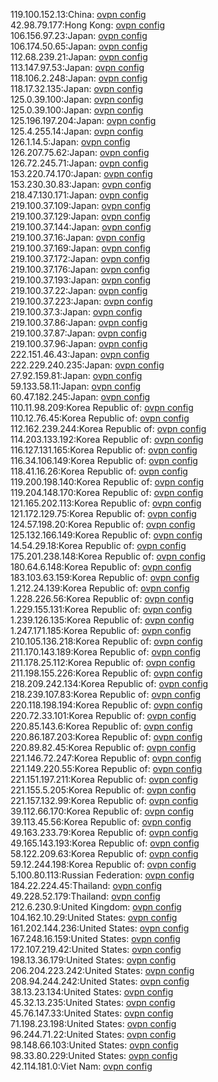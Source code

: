 119.100.152.13:China: [ovpn config](vpn/119_100_152_13.ovpn)  
42.98.79.177:Hong Kong: [ovpn config](vpn/42_98_79_177.ovpn)  
106.156.97.23:Japan: [ovpn config](vpn/106_156_97_23.ovpn)  
106.174.50.65:Japan: [ovpn config](vpn/106_174_50_65.ovpn)  
112.68.239.21:Japan: [ovpn config](vpn/112_68_239_21.ovpn)  
113.147.97.53:Japan: [ovpn config](vpn/113_147_97_53.ovpn)  
118.106.2.248:Japan: [ovpn config](vpn/118_106_2_248.ovpn)  
118.17.32.135:Japan: [ovpn config](vpn/118_17_32_135.ovpn)  
125.0.39.100:Japan: [ovpn config](vpn/125_0_39_100.ovpn)  
125.0.39.100:Japan: [ovpn config](vpn/125_0_39_100.ovpn)  
125.196.197.204:Japan: [ovpn config](vpn/125_196_197_204.ovpn)  
125.4.255.14:Japan: [ovpn config](vpn/125_4_255_14.ovpn)  
126.1.14.5:Japan: [ovpn config](vpn/126_1_14_5.ovpn)  
126.207.75.62:Japan: [ovpn config](vpn/126_207_75_62.ovpn)  
126.72.245.71:Japan: [ovpn config](vpn/126_72_245_71.ovpn)  
153.220.74.170:Japan: [ovpn config](vpn/153_220_74_170.ovpn)  
153.230.30.83:Japan: [ovpn config](vpn/153_230_30_83.ovpn)  
218.47.130.171:Japan: [ovpn config](vpn/218_47_130_171.ovpn)  
219.100.37.109:Japan: [ovpn config](vpn/219_100_37_109.ovpn)  
219.100.37.129:Japan: [ovpn config](vpn/219_100_37_129.ovpn)  
219.100.37.144:Japan: [ovpn config](vpn/219_100_37_144.ovpn)  
219.100.37.16:Japan: [ovpn config](vpn/219_100_37_16.ovpn)  
219.100.37.169:Japan: [ovpn config](vpn/219_100_37_169.ovpn)  
219.100.37.172:Japan: [ovpn config](vpn/219_100_37_172.ovpn)  
219.100.37.176:Japan: [ovpn config](vpn/219_100_37_176.ovpn)  
219.100.37.193:Japan: [ovpn config](vpn/219_100_37_193.ovpn)  
219.100.37.22:Japan: [ovpn config](vpn/219_100_37_22.ovpn)  
219.100.37.223:Japan: [ovpn config](vpn/219_100_37_223.ovpn)  
219.100.37.3:Japan: [ovpn config](vpn/219_100_37_3.ovpn)  
219.100.37.86:Japan: [ovpn config](vpn/219_100_37_86.ovpn)  
219.100.37.87:Japan: [ovpn config](vpn/219_100_37_87.ovpn)  
219.100.37.96:Japan: [ovpn config](vpn/219_100_37_96.ovpn)  
222.151.46.43:Japan: [ovpn config](vpn/222_151_46_43.ovpn)  
222.229.240.235:Japan: [ovpn config](vpn/222_229_240_235.ovpn)  
27.92.159.81:Japan: [ovpn config](vpn/27_92_159_81.ovpn)  
59.133.58.11:Japan: [ovpn config](vpn/59_133_58_11.ovpn)  
60.47.182.245:Japan: [ovpn config](vpn/60_47_182_245.ovpn)  
110.11.98.209:Korea Republic of: [ovpn config](vpn/110_11_98_209.ovpn)  
110.12.76.45:Korea Republic of: [ovpn config](vpn/110_12_76_45.ovpn)  
112.162.239.244:Korea Republic of: [ovpn config](vpn/112_162_239_244.ovpn)  
114.203.133.192:Korea Republic of: [ovpn config](vpn/114_203_133_192.ovpn)  
116.127.131.165:Korea Republic of: [ovpn config](vpn/116_127_131_165.ovpn)  
116.34.106.149:Korea Republic of: [ovpn config](vpn/116_34_106_149.ovpn)  
118.41.16.26:Korea Republic of: [ovpn config](vpn/118_41_16_26.ovpn)  
119.200.198.140:Korea Republic of: [ovpn config](vpn/119_200_198_140.ovpn)  
119.204.148.170:Korea Republic of: [ovpn config](vpn/119_204_148_170.ovpn)  
121.165.202.113:Korea Republic of: [ovpn config](vpn/121_165_202_113.ovpn)  
121.172.129.75:Korea Republic of: [ovpn config](vpn/121_172_129_75.ovpn)  
124.57.198.20:Korea Republic of: [ovpn config](vpn/124_57_198_20.ovpn)  
125.132.166.149:Korea Republic of: [ovpn config](vpn/125_132_166_149.ovpn)  
14.54.29.18:Korea Republic of: [ovpn config](vpn/14_54_29_18.ovpn)  
175.201.238.148:Korea Republic of: [ovpn config](vpn/175_201_238_148.ovpn)  
180.64.6.148:Korea Republic of: [ovpn config](vpn/180_64_6_148.ovpn)  
183.103.63.159:Korea Republic of: [ovpn config](vpn/183_103_63_159.ovpn)  
1.212.24.139:Korea Republic of: [ovpn config](vpn/1_212_24_139.ovpn)  
1.228.226.56:Korea Republic of: [ovpn config](vpn/1_228_226_56.ovpn)  
1.229.155.131:Korea Republic of: [ovpn config](vpn/1_229_155_131.ovpn)  
1.239.126.135:Korea Republic of: [ovpn config](vpn/1_239_126_135.ovpn)  
1.247.171.185:Korea Republic of: [ovpn config](vpn/1_247_171_185.ovpn)  
210.105.136.218:Korea Republic of: [ovpn config](vpn/210_105_136_218.ovpn)  
211.170.143.189:Korea Republic of: [ovpn config](vpn/211_170_143_189.ovpn)  
211.178.25.112:Korea Republic of: [ovpn config](vpn/211_178_25_112.ovpn)  
211.198.155.226:Korea Republic of: [ovpn config](vpn/211_198_155_226.ovpn)  
218.209.242.134:Korea Republic of: [ovpn config](vpn/218_209_242_134.ovpn)  
218.239.107.83:Korea Republic of: [ovpn config](vpn/218_239_107_83.ovpn)  
220.118.198.194:Korea Republic of: [ovpn config](vpn/220_118_198_194.ovpn)  
220.72.33.101:Korea Republic of: [ovpn config](vpn/220_72_33_101.ovpn)  
220.85.143.6:Korea Republic of: [ovpn config](vpn/220_85_143_6.ovpn)  
220.86.187.203:Korea Republic of: [ovpn config](vpn/220_86_187_203.ovpn)  
220.89.82.45:Korea Republic of: [ovpn config](vpn/220_89_82_45.ovpn)  
221.146.72.247:Korea Republic of: [ovpn config](vpn/221_146_72_247.ovpn)  
221.149.220.55:Korea Republic of: [ovpn config](vpn/221_149_220_55.ovpn)  
221.151.197.211:Korea Republic of: [ovpn config](vpn/221_151_197_211.ovpn)  
221.155.5.205:Korea Republic of: [ovpn config](vpn/221_155_5_205.ovpn)  
221.157.132.99:Korea Republic of: [ovpn config](vpn/221_157_132_99.ovpn)  
39.112.66.170:Korea Republic of: [ovpn config](vpn/39_112_66_170.ovpn)  
39.113.45.56:Korea Republic of: [ovpn config](vpn/39_113_45_56.ovpn)  
49.163.233.79:Korea Republic of: [ovpn config](vpn/49_163_233_79.ovpn)  
49.165.143.193:Korea Republic of: [ovpn config](vpn/49_165_143_193.ovpn)  
58.122.209.63:Korea Republic of: [ovpn config](vpn/58_122_209_63.ovpn)  
59.12.244.198:Korea Republic of: [ovpn config](vpn/59_12_244_198.ovpn)  
5.100.80.113:Russian Federation: [ovpn config](vpn/5_100_80_113.ovpn)  
184.22.224.45:Thailand: [ovpn config](vpn/184_22_224_45.ovpn)  
49.228.52.179:Thailand: [ovpn config](vpn/49_228_52_179.ovpn)  
212.6.230.9:United Kingdom: [ovpn config](vpn/212_6_230_9.ovpn)  
104.162.10.29:United States: [ovpn config](vpn/104_162_10_29.ovpn)  
161.202.144.236:United States: [ovpn config](vpn/161_202_144_236.ovpn)  
167.248.16.159:United States: [ovpn config](vpn/167_248_16_159.ovpn)  
172.107.219.42:United States: [ovpn config](vpn/172_107_219_42.ovpn)  
198.13.36.179:United States: [ovpn config](vpn/198_13_36_179.ovpn)  
206.204.223.242:United States: [ovpn config](vpn/206_204_223_242.ovpn)  
208.94.244.242:United States: [ovpn config](vpn/208_94_244_242.ovpn)  
38.13.23.134:United States: [ovpn config](vpn/38_13_23_134.ovpn)  
45.32.13.235:United States: [ovpn config](vpn/45_32_13_235.ovpn)  
45.76.147.33:United States: [ovpn config](vpn/45_76_147_33.ovpn)  
71.198.23.198:United States: [ovpn config](vpn/71_198_23_198.ovpn)  
96.244.71.22:United States: [ovpn config](vpn/96_244_71_22.ovpn)  
98.148.66.103:United States: [ovpn config](vpn/98_148_66_103.ovpn)  
98.33.80.229:United States: [ovpn config](vpn/98_33_80_229.ovpn)  
42.114.181.0:Viet Nam: [ovpn config](vpn/42_114_181_0.ovpn)  
